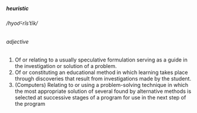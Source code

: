 ##### heuristic

###### /hyoo͝-rĭs′tĭk/

###### adjective

1. Of or relating to a usually speculative formulation serving as a guide in the investigation or solution of a problem.
2. Of or constituting an educational method in which learning takes place through discoveries that result from investigations made by the student.
3. (Computers) Relating to or using a problem-solving technique in which the most appropriate solution of several found by alternative methods is selected at successive stages of a program for use in the next step of the program